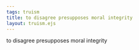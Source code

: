 ```yaml
---
tags: truism
title: to disagree presupposes moral integrity
layout: truism.ejs
---
```


to disagree presupposes moral integrity